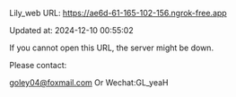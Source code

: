 Lily_web URL: https://ae6d-61-165-102-156.ngrok-free.app

Updated at: 2024-12-10 00:55:02

If you cannot open this URL, the server might be down.

Please contact: 

goley04@foxmail.com Or Wechat:GL_yeaH